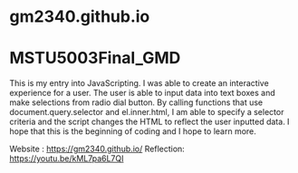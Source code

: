 # gm2340.github.io

# MSTU5003Final_GMD

This is my entry into JavaScripting. I was able to create an interactive experience for a user. The user is able to input data into text boxes and make selections from radio dial button. By calling functions that use document.query.selector and el.inner.html, I am able to specify a selector criteria and the script changes the HTML to reflect the user inputted data. I hope that this is the beginning of coding and I hope to learn more. 

Website : https://gm2340.github.io/
Reflection: https://youtu.be/kML7pa6L7QI
